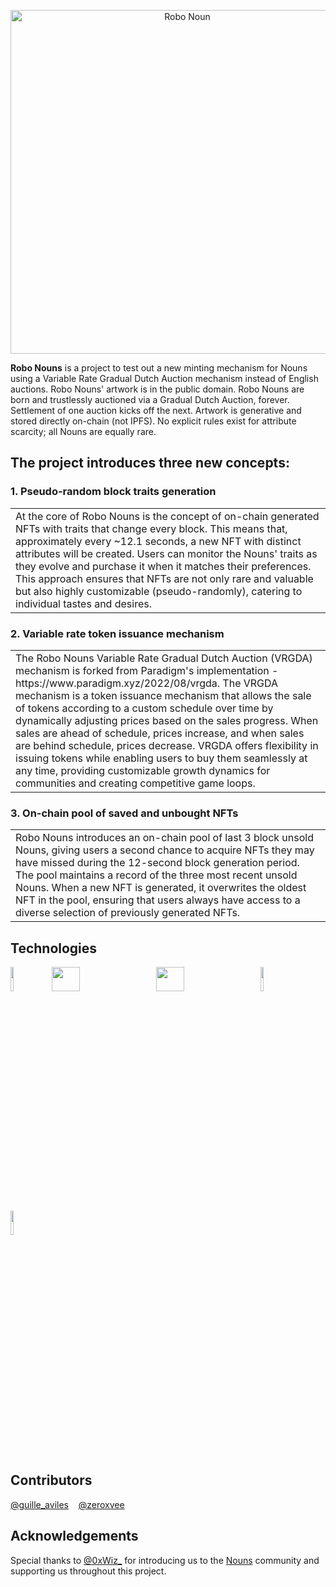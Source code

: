 <p align="center">
  <a href="https://robonouns.wtf/">
    <img alt="Robo Noun" title="Robo Noun" src="https://user-images.githubusercontent.com/33820055/233877002-012f6f01-b367-44c6-807e-039d451c880d.png" width="550">
  </a>
</p>

<strong>Robo Nouns</strong> is a project to test out a new minting mechanism for Nouns using a Variable Rate Gradual Dutch Auction mechanism instead of English auctions. Robo Nouns' artwork is in the public domain. Robo Nouns are born and trustlessly auctioned via a Gradual Dutch Auction, forever. Settlement of one auction kicks off the next. Artwork is generative and stored directly on-chain (not IPFS). No explicit rules exist for attribute scarcity; all Nouns are equally rare.


## The project introduces three new concepts:

### 1. Pseudo-random block traits generation
<table>
<tr>
<td>
  At the core of Robo Nouns is the concept of on-chain generated NFTs with traits that change every block. This means that, approximately every ~12.1 seconds, a new NFT with distinct attributes will be created. Users can monitor the Nouns' traits as they evolve and purchase it when it matches their preferences. This approach ensures that NFTs are not only rare and valuable but also highly customizable (pseudo-randomly), catering to individual tastes and desires.
</td>
</tr>
</table>

### 2. Variable rate token issuance mechanism
<table>
<tr>
<td>
  The Robo Nouns Variable Rate Gradual Dutch Auction (VRGDA) mechanism is forked from Paradigm's implementation - https://www.paradigm.xyz/2022/08/vrgda. The VRGDA mechanism is a token issuance mechanism that allows the sale of tokens according to a custom schedule over time by dynamically adjusting prices based on the sales progress. When sales are ahead of schedule, prices increase, and when sales are behind schedule, prices decrease. VRGDA offers flexibility in issuing tokens while enabling users to buy them seamlessly at any time, providing customizable growth dynamics for communities and creating competitive game loops.
</td>
</tr>
</table>

### 3. On-chain pool of saved and unbought NFTs
<table>
<tr>
<td>
  Robo Nouns introduces an on-chain pool of last 3 block unsold Nouns, giving users a second chance to acquire NFTs they may have missed during the 12-second block generation period. The pool maintains a record of the three most recent unsold Nouns. When a new NFT is generated, it overwrites the oldest NFT in the pool, ensuring that users always have access to a diverse selection of previously generated NFTs.
</td>
</tr>
</table>


## Technologies
<img src="https://user-images.githubusercontent.com/33820055/233872466-af7679f0-6487-41d3-8d77-93fabd7338ca.png" width=10% height=10%>&nbsp;&nbsp;&nbsp;&nbsp;<img src="https://user-images.githubusercontent.com/33820055/233872105-2f74cbec-f528-4745-99b4-fbacd5e7fdc2.svg" width=30% height=10%>&nbsp;&nbsp;&nbsp;&nbsp;<img src="https://user-images.githubusercontent.com/33820055/233872261-7fbe3789-e6a2-49b9-bdf3-758060bb453c.svg" width=30% height=10%>&nbsp;&nbsp;&nbsp;&nbsp;<img src="https://user-images.githubusercontent.com/33820055/233872845-df32deed-0b0d-46ba-a3fe-ae8c254f81f1.svg" width=10% height=10%>&nbsp;&nbsp;&nbsp;&nbsp;<img src="https://user-images.githubusercontent.com/33820055/233872952-88d2b0f9-c977-44bc-94fc-6516950467a2.svg" width=10% height=10%>

## Contributors
<a href="https://twitter.com/guille_aviles" target="_blank">@guille_aviles</a>&nbsp;&nbsp;&nbsp;&nbsp;<a href="https://twitter.com/zeroxvee" target="_blank">@zeroxvee</a>

## Acknowledgements 

Special thanks to <a href="https://twitter.com/0xWiz_" target="_blank">@0xWiz_</a> for introducing us to the <a href="https://nouns.wtf/" target="_blank">Nouns</a> community and supporting us throughout this project.
